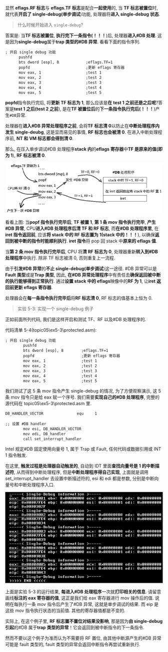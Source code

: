 
<!-- @import "[TOC]" {cmd="toc" depthFrom=1 depthTo=6 orderedList=false} -->

<!-- code_chunk_output -->



<!-- /code_chunk_output -->

显然 **eflags.RF 标志**与 **eflags.TF 标志**是配合**一起使用**的, 当 **TF 标志被置位**时, 就代表**开启了 single-debug(单步调试**)功能, 处理器将**进入 single-debug 状态**.

>什么时候开始进入 `single-debug`?

答案是: 当**TF 标志被置位**, **执行完下一条指令(！！！**)后, 处理器**进入\#DB 处理**. 这是因为**single\-debug**属于**trap 类型的\#DB 异常**. 看看下面的指令序列.

```assembly
; 开启 single debug 功能
      pushfd
      bts dword [esp], 8            ;eflags.TF=1
      popfd                         ;更新 eflags 寄存器
      mov eax, 1                    ;test 1
      mov eax, 2                    ;test 2
      mov eax, 3                    ;test 3
      mov eax, 4                    ;test 4
      mov eax, 5                    ;test 5
```

**popfd**指令执行完后, 将**更新 TF 标志为 1**, 那么应该是**在 test 1 之前还是之后呢**?答案是**test 1 之后(test 2 之前**), 是在**TF 被置位后**的**下一条指令执行完后(！！！**)产生`#DB`异常.

处理器在**进入\#DB 异常处理程序之前**, 会将**TF 标志清 0**以防止在**中断处理程序内发生 single\-deubg**, 这是显而易见的事情, **RF 标志也会被清 0**. 在进入中断处理程序前, **NT 和 VM 标志都会得到清 0**.

那么, 在压入单步调试\#DB 处理程序**stack 内**的**eflags 寄存器**中**TF 是原来的值(即为 1**), **RF 标志被清 0**.

![config](./images/11.png)

看看上图: 当**popf 指令执行完毕后**, **TF 被置 1**, **第 1 条 mov 指令执行完毕**, **产生\#DB 异常**, CPU**进入\#DB 处理程序后清 TF 和 RF 标志**, 而**在\#DB 处理程序里**, 在**iret 指令返回前**, 应该**将 stack 中的 RF 标志置为 1(stack 中的！！！**), 以确保**返回到被中断的指令时能顺利执行**. **iret 指令**将 pop 回 stack 中**原来的 eflags 值**.

当**第 2 条 mov 指令执行完毕后**, CPU 将**清 RF 标志为 0**, 处理器重新**转入到\#DB 处理程序**中执行. 除非 TF 标志被清 0, 否则重复上一流程.

由于**引发\#DB 异常**的**不止 single\-debug(单步调试**)这一途径. \#DB 异常可以是**Fault 类型**或是**Trap 类型**, 因此, **在\#DB 异常处理程序**中有责任去**确保返回被中断的执行能够得到正常执行**. 通过**设置 stack 中的 eflags**映像中的**RF 为 1**, 让**iret 返回前更新 eflags 寄存器**.

处理器会在**每一条指令执行完毕后**将**RF 标志清 0**, RF 标志的值基本上恒为 0.

>实验 5-3: 实现一个 single\-debug 例子

正如前面所列代码, 我们是这样开启和测试 TF、RF 以及\#DB 处理程序的.

代码清单 5-4(topic05\ex5-3\protected.asm):

```assembly
; 开启 single debug 功能
        pushfd
        bts dword [esp], 8        ;eflags.TF=1
        popfd                     ;更新 eflags 寄存器
        mov eax, 1                ;test 1
        mov eax, 2                ;test 2
        mov eax, 3                ;test 3
        mov eax, 4                ;test 4
        mov eax, 5                ;test 5
```

我们测试了这 5 条 mov 指令产生 single\-debug 的情况, 为了方便观察演示, 这 5 条 mov 指令只是给 eax 赋一个序号. 我们需要**实现自己的\#DB 处理程序**, 完整的源代码在 topic05\ex5-3\protected.asm 里.

```assembly
DB_HANDLER_VECTOR               equ     1

;; 设置 #DB handler
        mov esi, DB_HANDLER_VECTOR
        mov edi, DB_handler
        call set_interrupt_handler
```

Intel 规定\#DB 固定使用向量号 1, 属于 Trap 或 Fault, 任何代码或数据引用或 INT 1 指令触发.

在这里, **触发过程是处理器自动触发的**, 自动到 IDT 里面**查找向量号是 1 的中断描述符**, 从而得到中断处理程序, 但是**中断处理程序得自己实现**, 上面就是调用 set\_interrupt\_handler 去设置中断描述符的, esi 和 edi 都是参数, 分别是中断向量号和中断处理程序入口.

![config](./images/12.png)

上面是实验 5-3 的运行结果, **每进入\#DB 处理程序**一次就**打印相关的信息**. 请留意画线**标注的 eax 寄存器的值**, 这正是我们给 eax 寄存器进行 mov 操作后的值. 说明在每执行一条 mov 指令后产生了\#DB 异常, 这就是单步调试的结果. 而 eip 是这些 mov 指令执行状态的当前值. 其他的寄存器值都是不变的.

实际上, 在这个例子里, **RF 标志置不置位对结果没影响**, 那是因为**由 single\-debug 引起**的\#DB 属于**trap 类型的异常**！它会返回到被中断指令的下一条指令.

然而不要以这个例子为准而认为不需要将 RF 置位, 由其他中断源产生的\#DB 异常可能是 fault 类型的, fault 类型的异常会返回中断指令再尝试重新执行.